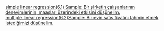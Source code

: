 [simple linear regression(6.1) Sample: Bir şirketin çalışanlarının deneyimlerinin, maaşları üzerindeki etkisini düşünelim.](https://github.com/GokhanGKHN/Machine_Learnin_Sample/blob/main/6-R1-Basit_Dogrusal_Regresyon_Deneyim_Maas_Sample.ipynb) <br>
[multiple linear regression(6.2)Sample: Bir evin satış fiyatını tahmin etmek istediğimizi düşünelim.](https://github.com/GokhanGKHN/Machine_Learnin_Sample/blob/main/6-R2-Çoklu_Doğrusal_Regresyon_Ev_Fiyatları.ipynb)
